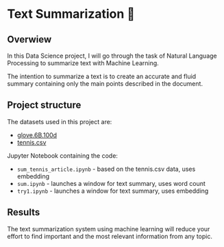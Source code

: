 # Text Summarization 📄
## Overwiew

In this Data Science project, I will go through the task of Natural Language Processing to summarize text with Machine Learning.

The intention to summarize a text is to create an accurate and fluid summary containing only the main points described in the document.

## Project structure
The datasets used in this project are:
- [glove.6B.100d](https://www.kaggle.com/datasets/sawarn69/glove6b100dtxt)
- [tennis.csv](https://raw.githubusercontent.com/amankharwal/Website-data/master/tennis.csv)

Jupyter Notebook containing the code:
- `sum_tennis_article.ipynb` - based on the tennis.csv data, uses embedding
- `sum.ipynb` - launches a window for text summary, uses word count
- `try1.ipynb` - launches a window for text summary, uses embedding

## Results

The text summarization system using machine learning will reduce your effort to find important and the most relevant information from any topic.


